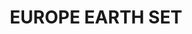 ---
title: "EUROPE EARTH SET "
price: "TBA"
desc: "Bez opisa"
img_path: "/assets/img/A.MIG-7408.jpg"
brand: AMMO
available: true
special_offer: false
soon: false
cat: "Weathering"
subcat: ""
subsubcat: "wet-setovi"
---